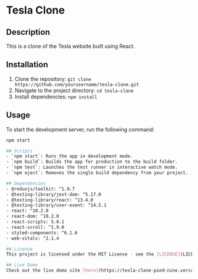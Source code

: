 # Tesla Clone

## Description
This is a clone of the Tesla website built using React.

## Installation
1. Clone the repository: `git clone https://github.com/yourusername/tesla-clone.git`
2. Navigate to the project directory: `cd tesla-clone`
3. Install dependencies: `npm install`

## Usage
To start the development server, run the following command:
```bash
npm start

## Scripts
- `npm start`: Runs the app in development mode.
- `npm build`: Builds the app for production to the build folder.
- `npm test`: Launches the test runner in interactive watch mode.
- `npm eject`: Removes the single build dependency from your project.

## Dependencies
- @reduxjs/toolkit: ^1.9.7
- @testing-library/jest-dom: ^5.17.0
- @testing-library/react: ^13.4.0
- @testing-library/user-event: ^14.5.1
- react: ^18.2.0
- react-dom: ^18.2.0
- react-scripts: 5.0.1
- react-scroll: ^1.9.0
- styled-components: ^6.1.6
- web-vitals: ^2.1.4

## License
This project is licensed under the MIT License - see the [LICENSE](LICENSE) file for details.

## Live Demo
Check out the live demo site [here](https://tesla-clone-pied-nine.vercel.app/).
